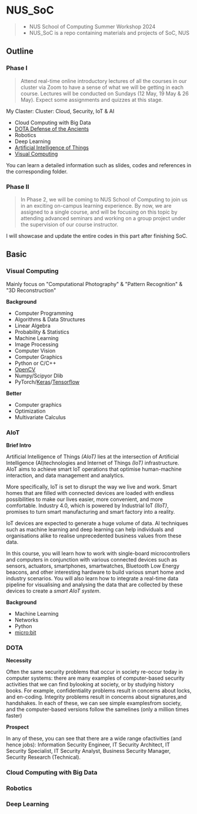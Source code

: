 # NUS_SoC

> - NUS School of Computing Summer Workshop 2024
> - NUS_SoC is a repo containing materials and projects of SoC, NUS

## Outline

### Phase I

> Attend real-time online introductory lectures of all the courses in our cluster via Zoom to have a sense of what we will be getting in each course. Lectures will be conducted on Sundays (12 May, 19 May & 26 May). Expect some assignments and quizzes at this stage.

My Claster: Cluster: Cloud, Security, IoT & AI

- Cloud Computing with Big Data
- [DOTA Defense of the Ancients](https://github.com/root-hbx/NUS_SoC/tree/main/DOTA-Defense_of_the_Ancients)
- Robotics
- Deep Learning
- [Artificial Intelligence of Things](https://github.com/root-hbx/NUS_SoC/tree/main/AIoT-Artifical_Intelligence_of_Things)
- [Visual Computing](https://github.com/root-hbx/NUS_SoC/tree/main/Visual_Computing)

You can learn a detailed information such as slides, codes and references in the corresponding folder.

### Phase II

> In Phase 2, we will be coming to NUS School of Computing to join us in an exciting on-campus learning experience. By now, we are assigned to a single course, and will be focusing on this topic by attending advanced seminars and working on a group project under the supervision of our course instructor.

I will showcase and update the entire codes in this part after finishing SoC.

## Basic

### Visual Computing

Mainly focus on "Computational Photography" & "Pattern Recognition" & "3D Reconstruction"

__Background__

- Computer Programming
- Algorithms & Data Structures
- Linear Algebra
- Probability & Statistics
- Machine Learning
- Image Processing
- Computer Vision
- Computer Graphics
- Python or C/C++
- [OpenCV](https://opencv.org/)
- Numpy/Scipyor Dlib
- PyTorch/[Keras](https://keras.io/)/[Tensorflow](https://www.tensorflow.org/?hl=zh-cn)


__Better__

- Computer graphics 
- Optimization 
- Multivariate Calculus

### AIoT

__Brief Intro__

Artificial Intelligence of Things _(AIoT)_ lies at the intersection of Artificial Intelligence (AI)technologies and Internet of Things _(IoT)_ infrastructure. AIoT aims to achieve smart IoT operations that optimise human-machine interaction, and data management and analytics.

More specifically, IoT is set to disrupt the way we live and work. Smart homes that are filled with connected devices are loaded with endless possibilities to make our lives easier, more convenient, and more comfortable. Industry 4.0, which is powered by Industrial IoT _(IIoT)_, promises to turn smart manufacturing and smart factory into a reality.

IoT devices are expected to generate a huge volume of data. AI techniques such as machine learning and deep learning can help individuals and organisations alike to realise unprecedented business values from these data.

In this course, you will learn how to work with single-board microcontrollers and computers in conjunction with various connected devices such as sensors, actuators, smartphones, smartwatches, Bluetooth Low Energy beacons, and other interesting hardware to build various smart home and industry scenarios. You will also learn how to integrate a real-time data pipeline for visualising and analysing the data that are collected by these devices to create a _smart AIoT system_.


__Background__

- Machine Learning
- Networks
- Python
- [micro:bit](https://makecode.microbit.org/)

### DOTA

__Necessity__

Often the same security problems that occur in society re-occur today in computer systems: there are many examples of computer-based security activities that we can find bylooking at society, or by studying history books. For example, confidentiality problems result in concerns about locks, and en-coding. Integrity problems result in concerns about signatures,and handshakes. In each of these, we can see simple examplesfrom society, and the computer-based versions follow the samelines (only a million times faster)


__Prospect__

In any of these, you can see that there are a wide range ofactivities (and hence jobs): 
Information Security Engineer, IT Security Architect, IT Security Specialist, IT Security Analyst, Business Security Manager, Security Research (Technical).

### Cloud Computing with Big Data

### Robotics

### Deep Learning


